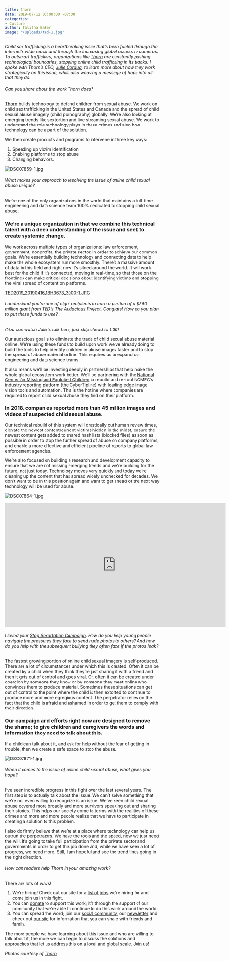 ```yaml
---
title: thorn
date: 2019-07-12 03:00:00 -07:00
categories:
- Culture
author: Talitha Baker
image: "/uploads/ted-1.jpg"
---
```


_Child sex trafficking is a heartbreaking issue that’s been fueled through the internet’s wide reach and through the increasing global access to cameras. To outsmart traffickers, organizations like [Thorn](https://www.thorn.org/) are constantly pushing technological boundaries, stopping online child trafficking in its tracks. I spoke with Thorn’s CEO, [Julie Cordua](https://www.thorn.org/about-our-fight-against-sexual-exploitation-of-children/), to learn more about how they work strategically on this issue, while also weaving a message of hope into all that they do._

###### Can you share about the work Thorn does?

[Thorn](https://www.thorn.org/) builds technology to defend children from sexual abuse. We work on child sex trafficking in the United States and Canada and the spread of child sexual abuse imagery (child pornography) globally. We’re also looking at emerging trends like sextortion and live streaming sexual abuse. We work to understand the role technology plays in these crimes and also how technology can be a part of the solution. 

We then create products and programs to intervene in three key ways:
1. Speeding up victim identification
2. Enabling platforms to stop abuse 
3. Changing behaviors.   

![DSC07859-1.jpg](/uploads/DSC07859-1.jpg)

###### What makes your approach to resolving the issue of online child sexual abuse unique?

We’re one of the only organizations in the world that maintains a full-time engineering and data science team 100% dedicated to stopping child sexual abuse. 

### We’re a unique organization in that we combine this technical talent with a deep understanding of the issue and seek to create systemic change.

We work across multiple types of organizations: law enforcement, government, nonprofits, the private sector, in order to achieve our common goals. We’re essentially building technology and connecting data to help make the whole ecosystem run more smoothly. There’s a massive amount of data in this field and right now it’s siloed around the world. It will work best for the child if it’s connected, moving in real-time, so that those on the frontlines can make critical decisions about identifying victims and stopping the viral spread of content on platforms.    

[TED2019_20190416_1BH3673_3000-1.JPG](/uploads/TED2019_20190416_1BH3673_3000-1.JPG)

###### I understand you’re one of eight recipients to earn a portion of a $280 million grant from TED’s [The Audacious Project](https://audaciousproject.org/). Congrats! How do you plan to put those funds to use? 

_(You can watch Julie's talk here, just skip ahead to 1:36)_ 

Our audacious goal is to eliminate the trade of child sexual abuse material online. We’re using these funds to build upon work we’ve already doing to build the tools to help identify children in abuse images faster and to stop the spread of abuse material online. This requires us to expand our engineering and data science teams.  

It also means we’ll be investing deeply in partnerships that help make the whole global ecosystem work better. We’ll be partnering with the [National Center for Missing and Exploited Children](http://www.missingkids.com/) to rebuild and re-tool NCMEC’s industry reporting platform (the CyberTipline) with leading edge image vision tools and automation. This is the hotline where companies are required to report child sexual abuse they find on their platform. 

### In 2018, companies reported more than 45 million images and videos of suspected child sexual abuse. 

Our technical rebuild of this system will drastically cut human review times, elevate the newest content/current victims hidden in the midst, ensure the newest content gets added to shared hash lists (blocked files) as soon as possible in order to stop the further spread of abuse on company platforms, and enable a more effective and efficient pipeline of reports to global law enforcement agencies.    

We’re also focused on building a research and development capacity to ensure that we are not missing emerging trends and we’re building for the future, not just today. Technology moves very quickly and today we’re cleaning up the content that has spread widely unchecked for decades.  We don’t want to be in this position again and want to get ahead of the next way technology will be used for abuse.

![DSC07864-1.jpg](/uploads/DSC07864-1.jpg)

<iframe width="720" height="405" src="https://www.youtube.com/embed/x7cwR2G-5Ng" frameborder="0" allow="accelerometer; autoplay; encrypted-media; gyroscope; picture-in-picture" allowfullscreen></iframe>

<br>

###### I loved your [Stop Sexortation Campaign](https://www.thorn.org/sextortion/). How do you help young people navigate the pressures they face to send nude photos to others? And how do you help with the subsequent bullying they often face if the photos leak? 

The fastest growing portion of online child sexual imagery is self-produced. There are a lot of circumstances under which this is created. Often it can be created by a child when they think they’re just sharing it with a friend and then it gets out of control and goes viral. Or, often it can be created under coercion by someone they know or by someone they meet online who convinces them to produce material. Sometimes these situations can get out of control to the point where the child is then extorted to continue to produce more and more egregious content. The perpetrator relies on the fact that the child is afraid and ashamed in order to get them to comply with their direction. 

### Our campaign and efforts right now are designed to remove the shame; to give children and caregivers the words and information they need to talk about this. 

If a child can talk about it, and ask for help without the fear of getting in trouble, then we create a safe space to stop the abuse. 

![DSC07871-1.jpg](/uploads/DSC07871-1.jpg)

###### When it comes to the issue of online child sexual abuse, what gives you hope?

I’ve seen incredible progress in this fight over the last several years. The first step is to actually talk about the issue. We can’t solve something that we’re not even willing to recognize is an issue. We’ve seen child sexual abuse covered more broadly and more survivors speaking out and sharing their stories. This helps our society come to terms with the realities of these crimes and more and more people realize that we have to participate in creating a solution to this problem. 

I also do firmly believe that we’re at a place where technology can help us outrun the perpetrators. We have the tools and the speed, now we just need the will. It’s going to take full participation from the private sector and governments in order to get this job done and, while we have seen a lot of progress, we need more. Still, I am hopeful and see the trend lines going in the right direction.

###### How can readers help Thorn in your amazing work?

There are lots of ways! 

1. We’re hiring! Check out our site for a [list of jobs](https://www.thorn.org/careers/) we’re hiring for and come join us in this fight. 
2. You can [donate](https://www.thorn.org/donate/) to support this work; it’s through the support of our community that we’re able to continue to do this work around the world.  
3. You can spread the word; join our [social community](https://www.facebook.com/wearethorn), our [newsletter](https://www.thorn.org/join-us/) and check out [our site](https://www.thorn.org/) for information that you can share with friends and family. 

The more people we have learning about this issue and who are willing to talk about it, the more we can begin to discuss the solutions and approaches that let us address this on a local and global scale. [Join us](https://www.thorn.org/join-us/)!

_Photos courtesy of [Thorn](https://www.thorn.org/)_